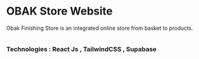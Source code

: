 <h1>OBAK Store Website</h1>

<p>Obak Finishing Store is an integrated online store from basket to products.</p>

<img src="https://i.postimg.cc/k49knGtr/Screenshot-2025-10-09-191020.png" alt="" />

<h3>Technologies : React Js , TailwindCSS , Supabase</h3>
